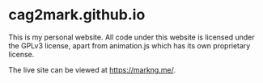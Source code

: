 # cag2mark.github.io

This is my personal website. All code under this website is licensed under the GPLv3 license, apart from animation.js which has its own proprietary license.

The live site can be viewed at https://markng.me/.
